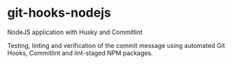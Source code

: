 # git-hooks-nodejs
NodeJS application with Husky and Commitlint

Testing, linting and verification of the commit message using automated Git Hooks, Commitlint and lint-staged NPM packages.
